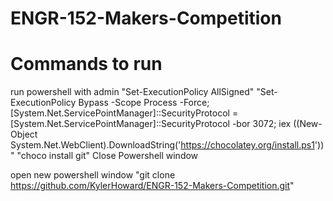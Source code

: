 # ENGR-152-Makers-Competition


# Commands to run
run powershell with admin
"Set-ExecutionPolicy AllSigned"
"Set-ExecutionPolicy Bypass -Scope Process -Force; [System.Net.ServicePointManager]::SecurityProtocol = [System.Net.ServicePointManager]::SecurityProtocol -bor 3072; iex ((New-Object System.Net.WebClient).DownloadString('https://chocolatey.org/install.ps1'))"
"choco install git"
Close Powershell window


open new powershell window
"git clone https://github.com/KylerHoward/ENGR-152-Makers-Competition.git"
